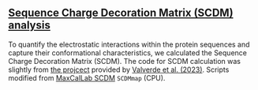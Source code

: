 ## [Sequence Charge Decoration Matrix (SCDM) analysis](SCDM%20analysis/)

To quantify the electrostatic interactions within the protein sequences and capture their conformational characteristics, we calculated the Sequence Charge Decoration Matrix (SCDM). The code for SCDM calculation was slightly from [the projcect](https://github.com/MaxCalLab/IDPTheory/tree/main) provided by [Valverde et al. (2023)](https://www.nature.com/articles/s41467-023-42049-0). Scripts modified from [MaxCalLab SCDM](https://github.com/MaxCalLab/IDPTheory/tree/main/SCDM) `SCDMmap` (CPU).